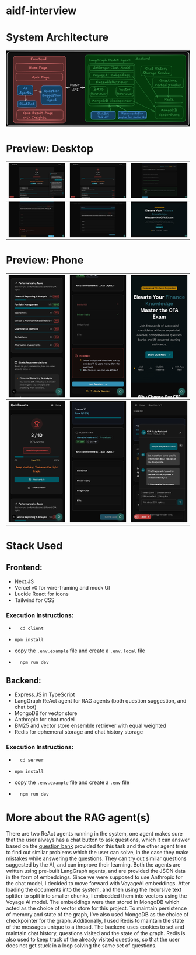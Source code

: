 # aidf-interview

# System Architecture

![System Architecture](./docs/architecture.png)

# Preview: Desktop

| ![Desktop 1](./docs/desktop1.jpeg) | ![Desktop 2](./docs/desktop2.jpeg) | ![Desktop 3](./docs/desktop3.jpeg) |
| ---------------------------------- | ---------------------------------- | ---------------------------------- |
| ![Desktop 4](./docs/desktop4.jpeg) | ![Desktop 5](./docs/desktop5.jpeg) | ![Desktop 6](./docs/desktop6.jpeg) |

# Preview: Phone

| ![Phone 1](./docs/phone1.jpeg) | ![Phone 2](./docs/phone2.jpeg) | ![Phone 3](./docs/phone3.jpeg) |
| ------------------------------ | ------------------------------ | ------------------------------ |
| ![Phone 4](./docs/phone4.jpeg) | ![Phone 5](./docs/phone5.jpeg) | ![Phone 6](./docs/phone6.jpeg) |

# Stack Used

## Frontend:

- Next.JS
- Vercel v0 for wire-framing and mock UI
- Lucide React for icons
- Tailwind for CSS

### Execution Instructions:

- ```
    cd client
  ```
- ```
  npm install
  ```
- copy the `.env.example` file and create a `.env.local` file

- ```
    npm run dev
  ```

## Backend:

- Express.JS in TypeScript
- LangGraph ReAct agent for RAG agents (both question suggestion, and chat bot)
- MongoDB for vector store
- Anthropic for chat model
- BM25 and vector store ensemble retriever with equal weighted
- Redis for ephemeral storage and chat history storage

### Execution Instructions:

- ```
    cd server
  ```
- ```
  npm install
  ```
- copy the `.env.example` file and create a `.env` file

- ```
    npm run dev
  ```

# More about the RAG agent(s)
There are two ReAct agents running in the system, one agent makes sure that the user always has a chat button to ask questions, which it can answer based on the [question bank](./server/src/data/questions.ts) provided for this task and the other agent tries to find out similar problems which the user can solve, in the case they make mistakes while answering the questions. They can try out similar questions suggested by the AI, and can improve their learning. Both the agents are written using pre-built LangGraph agents, and are provided the JSON data in the form of embeddings. Since we were supposed to use Anthropic for the chat model, I decided to move forward with VoyageAI embeddings. After loading the documents into the system, and then using the recursive text splitter to split into smaller chunks, I embedded them into vectors using the Voyage AI model. The embeddings were then stored in MongoDB which acted as the choice of vector store for this project. To maintain persistence of memory and state of the graph, I've also used MongoDB as the choice of checkpointer for the graph. Additionally, I used Redis to maintain the state of the messages unique to a thread. The backend uses cookies to set and maintain chat history, questions visited and the state of the graph. Redis is also used to keep track of the already visited questions, so that the user does not get stuck in a loop solving the same set of questions.
